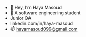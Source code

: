 - 👋 Hey, I’m Haya Masoud
- 🌱 A software engineering student
- Junior QA
- linkedin.com/in/haya-masoud
- 📫 hayamasoud099@gmail.com 


